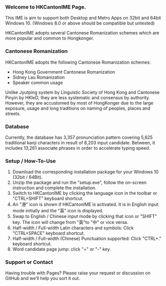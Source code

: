 ### Welcome to HKCantonIME Page.
This IME is aim to support both Desktop and Metro Apps on 32bit and 64bit Windows 10. (Windows 8.0 or above should be compatible but untested)

HKCantonIME adopts several Cantonese Romanization schemes which are more popular and common to Hongkonger. 

### Cantonese Romanization 
HKCantonIME adopts the following Cantonese Romanization schemes:

* Hong Kong Government Cantonese Romanization
* Sidney Lau Romanization
* Speaker common usage

Unlike Jyutping system by Linguistic Society of Hong Kong and Cantonese Pinyin by HKIeD, they are less systematic and consensus by authority. However, they are accustomed by most of HongKonger due to the large exposure, usage and long traditions on naming of peoples, places and streets.

### Database
Currently, the database has 3,357 pronunciation pattern covering 5,625 traditional kanji characters in result of 8,203 input candidate. Between, it includes 13,261 associate phrases in order to accelerate typing speed. 

### Setup / How-To-Use
1. Download the corresponding installation package for your Windows 10 (32bit / 64Bit).
2. Unzip the package and run the "setup.exe", follow the on-screen instruction and complete the installation.
3. Switch to HKCantonIME by clicking the language icon in the toolbar or "CTRL+SHIFT" keyboard shortcut.
4. An "港" icon is shown if HKCantonIME is activated. It is in English input mode initially and the "英" icon is displayed.  
5. Swap to English / Chinese input mode by clicking that icon or "SHIFT" key. The icon will change from "英"to "中" or vice versa.
6. Half-width / Full-width Latin characters and symbols: Click "CTRL+SPACE" keyboard shortcut.
7. Half-width / Full-width (Chinese) Punctuation supported: Click "CTRL+." keyboard shortcut.
8. Word candidate page jump: click "+" or "-" key.
 
### Support or Contact
Having trouble with Pages? Please raise your request or discussion on GitHub and we’ll help you sort it out.
